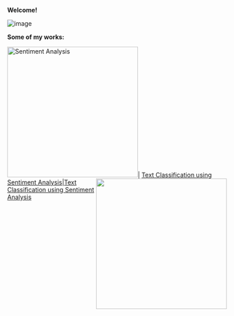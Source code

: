 **Welcome!**

![image](https://user-images.githubusercontent.com/91697032/144334944-538b28c3-ffd9-488d-b716-2e418dd9d5bd.png)

**Some of my works:**

<img src="https://user-images.githubusercontent.com/91697032/144442015-293ea4f5-4cf6-487f-b515-b8fa97df0175.png" width="300" height="300" title="Sentiment Analysis">|<img align="right" src="https://user-images.githubusercontent.com/91697032/144442015-293ea4f5-4cf6-487f-b515-b8fa97df0175.png" width="300" height="300">
[Text Classification using Sentiment Analysis](https://github.com/mydatascienceprojects/Zinnia_Portfolio/blob/main/reviews-sentiment-analysis-95-7-accuracy.ipynb)|[Text Classification using Sentiment Analysis](https://github.com/mydatascienceprojects/Zinnia_Portfolio/blob/main/reviews-sentiment-analysis-95-7-accuracy.ipynb)


